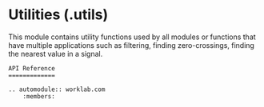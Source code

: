# Utilities (.utils)

This module contains utility functions used by all modules or functions
that have multiple applications such as filtering, finding
zero-crossings, finding the nearest value in a signal.

```{eval-rst}
API Reference
=============

.. automodule:: worklab.com
    :members:
```

